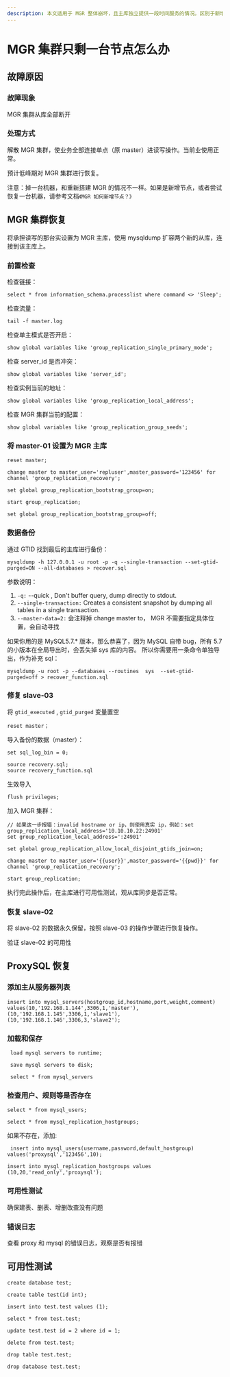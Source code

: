 ```yaml
---
description: 本文适用于 MGR 整体崩坏，且主库独立提供一段时间服务的情况。区别于新增节点
---
```


# MGR 集群只剩一台节点怎么办

## 故障原因

### 故障现象

MGR 集群从库全部断开

### 处理方式

解散 MGR 集群，使业务全部连接单点（原 master）进读写操作。当前业使用正常。

预计低峰期对 MGR 集群进行恢复。

注意：掉一台机器，和重新搭建 MGR 的情况不一样。如果是新增节点，或者尝试恢复一台机器，请参考文档`《MGR 如何新增节点？》`

## MGR 集群恢复

将承担读写的那台实设置为 MGR 主库，使用 mysqldump 扩容两个新的从库，连接到该主库上。

### 前置检查

检查链接：

```
select * from information_schema.processlist where command <> 'Sleep';
```

检查流量：

```
tail -f master.log
```

检查单主模式是否开启：

```
show global variables like 'group_replication_single_primary_mode';
```

检查 server\_id 是否冲突：

```
show global variables like 'server_id';
```

检查实例当前的地址：

```
show global variables like 'group_replication_local_address';
```

检查 MGR 集群当前的配置：

```
show global variables like 'group_replication_group_seeds';
```

### 将 master-01 设置为 MGR 主库

```
reset master;

change master to master_user='repluser',master_password='123456' for channel 'group_replication_recovery';

set global group_replication_bootstrap_group=on;

start group_replication;

set global group_replication_bootstrap_group=off;
```

### 数据备份

通过 GTID 找到最后的主库进行备份：

```
mysqldump -h 127.0.0.1 -u root -p -q --single-transaction --set-gtid-purged=ON --all-databases > recover.sql
```

参数说明：

1. `-q:` --quick , Don't buffer query, dump directly to stdout.
2. &#x20;`​--single-transaction:` Creates a consistent snapshot by dumping all tables in a single transaction.
3. `--master-data=2:` 会注释掉 change master to， MGR 不需要指定具体位置，会自动寻找



如果你用的是 MySQL5.7.\* 版本，那么恭喜了，因为 MySQL 自带 bug，所有 5.7 的小版本在全局导出时，会丢失掉 sys 库的内容。 所以你需要用一条命令单独导出，作为补充 sql：

```
mysqldump -u root -p --databases --routines  sys  --set-gtid-purged=off > recover_function.sql
```

### 修复 slave-03

将 `gtid_executed` , `gtid_purged` 变量置空

```
reset master；
```

导入备份的数据（master）：

```
set sql_log_bin = 0;

source recovery.sql;
source recovery_function.sql
```

生效导入

```
flush privileges;
```

加入 MGR 集群：

```
// 如果这一步报错：invalid hostname or ip，则使用真实 ip，例如：set group_replication_local_address='10.10.10.22:24901'
set group_replication_local_address=':24901'

set global group_replication_allow_local_disjoint_gtids_join=on;

change master to master_user='{{user}}',master_password='{{pwd}}' for channel 'group_replication_recovery';

start group_replication;
```

执行完此操作后，在主库进行可用性测试，观从库同步是否正常。

### 恢复 slave-02

将 slave-02 的数据永久保留，按照 slave-03 的操作步骤进行恢复操作。

验证 slave-02 的可用性

## ProxySQL 恢复

### 添加主从服务器列表

```
insert into mysql_servers(hostgroup_id,hostname,port,weight,comment) values(10,'192.168.1.144',3306,1,'master'),(10,'192.168.1.145',3306,1,'slave1'),(10,'192.168.1.146',3306,3,'slave2');
```

### 加载和保存

```
 load mysql servers to runtime;
 
 save mysql servers to disk;
  
 select * from mysql_servers
```

### 检查用户、规则等是否存在

```
select * from mysql_users;

select * from mysql_replication_hostgroups;
```

如果不存在，添加:

```
 insert into mysql_users(username,password,default_hostgroup) values('proxysql','123456',10);

insert into mysql_replication_hostgroups values (10,20,'read_only','proxysql');
```

### 可用性测试

确保建表、删表、增删改查没有问题

### 错误日志

查看 proxy 和 mysql 的错误日志，观察是否有报错

## 可用性测试

```
create database test;

create table test(id int);

insert into test.test values (1);

select * from test.test;

update test.test id = 2 where id = 1;

delete from test.test;

drop table test.test;

drop database test.test;
```

